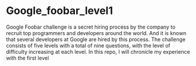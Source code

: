 # Google_foobar_level1
Google Foobar challenge is a secret hiring process by the company to recruit top programmers and developers around the world. And it is known that several developers at Google are hired by this process. The challenge consists of five levels with a total of nine questions, with the level of difficulty increasing at each level.
In this repo, I will chronicle my experience with the first level
